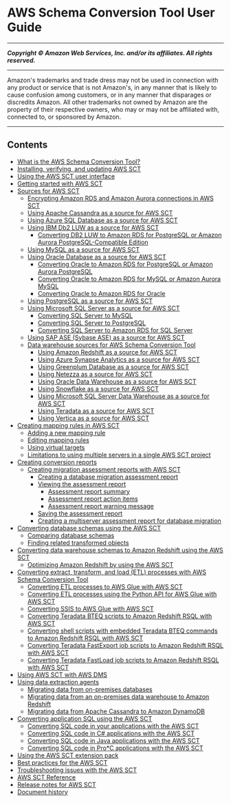 # AWS Schema Conversion Tool User Guide

-----
*****Copyright &copy; Amazon Web Services, Inc. and/or its affiliates. All rights reserved.*****

-----
Amazon's trademarks and trade dress may not be used in 
     connection with any product or service that is not Amazon's, 
     in any manner that is likely to cause confusion among customers, 
     or in any manner that disparages or discredits Amazon. All other 
     trademarks not owned by Amazon are the property of their respective
     owners, who may or may not be affiliated with, connected to, or 
     sponsored by Amazon.

-----
## Contents
+ [What is the AWS Schema Conversion Tool?](CHAP_Welcome.md)
+ [Installing, verifying, and updating AWS SCT](CHAP_Installing.md)
+ [Using the AWS SCT user interface](CHAP_UserInterface.md)
+ [Getting started with AWS SCT](CHAP_GettingStarted.md)
+ [Sources for AWS SCT](CHAP_Source.md)
   + [Encrypting Amazon RDS and Amazon Aurora connections in AWS SCT](CHAP_Source.Encrypt.RDS.md)
   + [Using Apache Cassandra as a source for AWS SCT](CHAP_Source.Cassandra.md)
   + [Using Azure SQL Database as a source for AWS SCT](CHAP_Source.AzureSQL.md)
   + [Using IBM Db2 LUW as a source for AWS SCT](CHAP_Source.DB2LUW.md)
      + [Converting DB2 LUW to Amazon RDS for PostgreSQL or Amazon Aurora PostgreSQL-Compatible Edition](CHAP_Source.DB2LUW.ToPostgreSQL.md)
   + [Using MySQL as a source for AWS SCT](CHAP_Source.MySQL.md)
   + [Using Oracle Database as a source for AWS SCT](CHAP_Source.Oracle.md)
      + [Converting Oracle to Amazon RDS for PostgreSQL or Amazon Aurora PostgreSQL](CHAP_Source.Oracle.ToPostgreSQL.md)
      + [Converting Oracle to Amazon RDS for MySQL or Amazon Aurora MySQL](CHAP_Source.Oracle.ToMySQL.md)
      + [Converting Oracle to Amazon RDS for Oracle](CHAP_Source.Oracle.ToRDSOracle.md)
   + [Using PostgreSQL as a source for AWS SCT](CHAP_Source.PostgreSQL.md)
   + [Using Microsoft SQL Server as a source for AWS SCT](CHAP_Source.SQLServer.md)
      + [Converting SQL Server to MySQL](CHAP_Source.SQLServer.ToMySQL.md)
      + [Converting SQL Server to PostgreSQL](CHAP_Source.SQLServer.ToPostgreSQL.md)
      + [Converting SQL Server to Amazon RDS for SQL Server](CHAP_Source.SQLServer.ToRDSSQLServer.md)
   + [Using SAP ASE (Sybase ASE) as a source for AWS SCT](CHAP_Source.SAP.md)
   + [Data warehouse sources for AWS Schema Conversion Tool](CHAP_Source-Data-Warehouses.md)
      + [Using Amazon Redshift as a source for AWS SCT](CHAP_Source.Redshift.md)
      + [Using Azure Synapse Analytics as a source for AWS SCT](CHAP_Source.AzureSynapse.md)
      + [Using Greenplum Database as a source for AWS SCT](CHAP_Source.Greenplum.md)
      + [Using Netezza as a source for AWS SCT](CHAP_Source.Netezza.md)
      + [Using Oracle Data Warehouse as a source for AWS SCT](CHAP_Source.OracleDW.md)
      + [Using Snowflake as a source for AWS SCT](CHAP_Source.Snowflake.md)
      + [Using Microsoft SQL Server Data Warehouse as a source for AWS SCT](CHAP_Source.SQLServerDW.md)
      + [Using Teradata as a source for AWS SCT](CHAP_Source.Teradata.md)
      + [Using Vertica as a source for AWS SCT](CHAP_Source.Vertica.md)
+ [Creating mapping rules in AWS SCT](CHAP_Mapping.md)
   + [Adding a new mapping rule](CHAP_Mapping.New.md)
   + [Editing mapping rules](CHAP_Mapping.Edit.md)
   + [Using virtual targets](CHAP_Mapping.VirtualTargets.md)
   + [Limitations to using multiple servers in a single AWS SCT project](CHAP_Mapping.Limitations.md)
+ [Creating conversion reports](CHAP-Reports.md)
   + [Creating migration assessment reports with AWS SCT](CHAP_AssessmentReport.md)
      + [Creating a database migration assessment report](CHAP_AssessmentReport.Create.md)
      + [Viewing the assessment report](CHAP_AssessmentReport.View.md)
         + [Assessment report summary](CHAP_AssessmentReport.Summary.md)
         + [Assessment report action items](CHAP_AssessmentReport.ActionItems.md)
         + [Assessment report warning message](CHAP_AssessmentReport.WarningMessage.md)
      + [Saving the assessment report](CHAP_AssessmentReport.Save.md)
      + [Creating a multiserver assessment report for database migration](CHAP_AssessmentReport.Multiserver.md)
+ [Converting database schemas using the AWS SCT](CHAP_Converting.md)
   + [Comparing database schemas](CHAP_Converting.SchemaCompare.md)
   + [Finding related transformed objects](CHAP_Converting.RelatedObjects.md)
+ [Converting data warehouse schemas to Amazon Redshift using the AWS SCT](CHAP_Converting.DW.md)
   + [Optimizing Amazon Redshift by using the AWS SCT](CHAP_Converting.DW.RedshiftOpt.md)
+ [Converting extract, transform, and load (ETL) processes with AWS Schema Conversion Tool](CHAP-converting-etl.md)
   + [Converting ETL processes to AWS Glue with AWS SCT](CHAP-converting-aws-glue-ui-process.md)
   + [Converting ETL processes using the Python API for AWS Glue with AWS SCT](CHAP-converting-aws-glue-api-process.md)
   + [Converting SSIS to AWS Glue with AWS SCT](CHAP-converting-aws-glue-ssis.md)
   + [Converting Teradata BTEQ scripts to Amazon Redshift RSQL with AWS SCT](CHAP-converting-bteq-rsql.md)
   + [Converting shell scripts with embedded Teradata BTEQ commands to Amazon Redshift RSQL with AWS SCT](CHAP-converting-shell-rsql.md)
   + [Converting Teradata FastExport job scripts to Amazon Redshift RSQL with AWS SCT](CHAP-converting-fastexport-rsql.md)
   + [Converting Teradata FastLoad job scripts to Amazon Redshift RSQL with AWS SCT](CHAP-converting-fastload-rsql.md)
+ [Using AWS SCT with AWS DMS](CHAP_DMSIntegration.md)
+ [Using data extraction agents](agents.md)
   + [Migrating data from on-premises databases](agents.oltp.md)
   + [Migrating data from an on-premises data warehouse to Amazon Redshift](agents.dw.md)
   + [Migrating data from Apache Cassandra to Amazon DynamoDB](agents.cassandra.md)
+ [Converting application SQL using the AWS SCT](CHAP_Converting.App.md)
   + [Converting SQL code in your applications with the AWS SCT](CHAP_Converting.App.Generic.md)
   + [Converting SQL code in C# applications with the AWS SCT](CHAP_Converting.App.Csharp.md)
   + [Converting SQL code in Java applications with the AWS SCT](CHAP_Converting.App.Java.md)
   + [Converting SQL code in Pro*C applications with the AWS SCT](CHAP_Converting.App.ProC.md)
+ [Using the AWS SCT extension pack](CHAP_ExtensionPack.md)
+ [Best practices for the AWS SCT](CHAP_BestPractices.md)
+ [Troubleshooting issues with the AWS SCT](CHAP_Troubleshooting.md)
+ [AWS SCT Reference](CHAP_Reference.md)
+ [Release notes for AWS SCT](CHAP_ReleaseNotes.md)
+ [Document history](WhatsNew.md)
